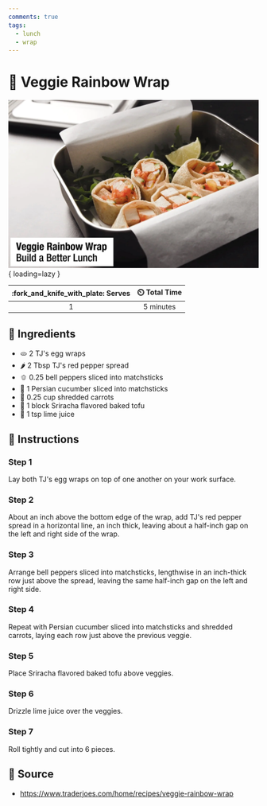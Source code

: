 ```yaml
---
comments: true
tags:
  - lunch
  - wrap
---
```

# :rainbow: Veggie Rainbow Wrap

![Veggie Rainbow Wrap](../assets/images/veggie-rainbow-wrap.png){ loading=lazy }

| :fork_and_knife_with_plate: Serves | :timer_clock: Total Time |
|:----------------------------------:|:-----------------------: |
| 1 | 5 minutes |

## :salt: Ingredients

- :flatbread: 2 TJ's egg wraps
- :hot_pepper: 2 Tbsp TJ's red pepper spread
- :bell_pepper: 0.25 bell peppers sliced into matchsticks
- :cucumber: 1 Persian cucumber sliced into matchsticks
- :carrot: 0.25 cup shredded carrots
- :butter: 1 block Sriracha flavored baked tofu
- :lemon: 1 tsp lime juice

## :pencil: Instructions

### Step 1

Lay both TJ's egg wraps on top of one another on your work surface.

### Step 2

About an inch above the bottom edge of the wrap, add TJ's red pepper spread in a horizontal line, an inch thick, leaving
about a half-inch gap on the left and right side of the wrap.

### Step 3

Arrange bell peppers sliced into matchsticks, lengthwise in an inch-thick row just above the spread, leaving the same
half-inch gap on the left and right side.

### Step 4

Repeat with Persian cucumber sliced into matchsticks and shredded carrots, laying each row just above the previous
veggie.

### Step 5

Place Sriracha flavored baked tofu above veggies.

### Step 6

Drizzle lime juice over the veggies.

### Step 7

Roll tightly and cut into 6 pieces.

## :link: Source

- <https://www.traderjoes.com/home/recipes/veggie-rainbow-wrap>

